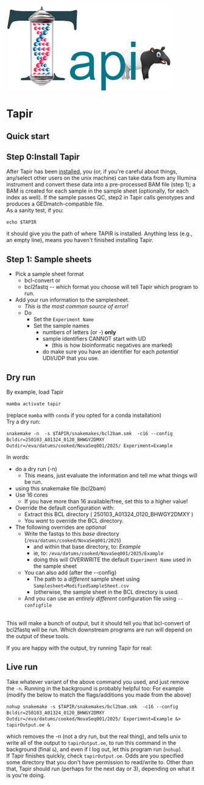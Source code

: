 ![Tapir](../images/Tapir.png)

# Tapir
## Quick start
## Step 0:Install Tapir
After Tapir has been [installed](Install.md), you (or, if you're careful about things, any/select other users on the unix machine) can take data from any Illumina instrument and convert these data into a pre-processed BAM file (step 1); a BAM is created for each sample in the sample sheet (optionally, for each index as well). If the sample passes QC, step2 in Tapir calls genotypes and produces a GEDmatch-compatible file.
<br>
As a sanity test, if you:
```
echo $TAPIR
```
it should give you the path of where TAPIR is installed. Anything less (e.g., an empty line), means you haven't finished installing Tapir.
## Step 1: Sample sheets
- Pick a sample sheet format
  - bcl-convert or
  - bcl2fastq
    -- which format you choose will tell Tapir which program to run.
- Add your run information to the samplesheet.
  - *This is the most common source of error!*
  - Do
    - Set the `Experiment Name`
	- Set the sample names
	  - numbers of letters (or -) **only**
	  - sample identifiers CANNOT start with UD
	    - (this is how bioinformatic negatives are marked)
	  - do make sure you have an identifier for each *potential* UDI/UDP that you use.
	  
## Dry run


By example, load Tapir
```
mamba activate tapir
```
(replace `mamba` with `conda` if you opted for a conda installation) <br>
Try a dry run:

```
snakemake -n  -s $TAPIR/snakemakes/bcl2bam.smk  -c16 --config Bcldir=250103_A01324_0120_BHWGY2DMXY Outdir=/eva/datums/cooked/NovaSeq001/2025/ Experiment=Example
```	
In words: 
- do a dry run (-n)
  - This means, just evaluate the information and tell me what things will be run.
- using this snakemake file (bcl2bam)
- Use 16 cores
  - If you have more than 16 available/free, set this to a higher value!
- Override the default configuration with:
  - Extract this BCL directory ( 250103_A01324_0120_BHWGY2DMXY )
  - You *want* to override the BCL directory.
- The following overrides are *optional*
  - Write the fastqs to this *base* directory (`/eva/datums/cooked/NovaSeq001/2025`)
     - and within that base directory, to: *Example*
	 - ie, to: `/eva/datums/cooked/NovaSeq001/2025/Example`
     - doing this will OVERWRITE the default `Experiment Name` used in the sample sheet
  -  You can also add (after the --config)
     - The path to a *different* sample sheet using `Samplesheet=ModifiedSampleSheet.csv`
     - (otherwise, the sample sheet in the BCL directory is used.
  -  And you can use an *entirely different* configuration file using `--configfile`	 
<br>
This will make a bunch of output, but it should tell you that bcl-convert of bcl2fastq will be run. Which downstream programs are run will depend on the output of these tools.

If you are happy with the output, try running Tapir for real:

## Live run
Take whatever variant of the above command you used, and just remove the `-n`. Running in the background is probably helpful too:
For example (modify the below to match the flags/additions you made from the above)
```
nohup snakemake -s $TAPIR/snakemakes/bcl2bam.smk  -c16 --config Bcldir=250103_A01324_0120_BHWGY2DMXY Outdir=/eva/datums/cooked/NovaSeq001/2025/ Experiment=Example &> tapirOutput.oe &
```	
which removes the -n (not a dry run, but the real thing), and tells unix to write all of the output to `tapirOutput.oe`, to run this command in the background (final `&`), and even if I log out, let this program run (`nohup`).
<br>
If Tapir finishes quickly, check `tapirOutput.oe`. Odds are you specified some directory that you don't have permission to read/write to.
Other than that, Tapir should run (perhaps for the next day or 3), depending on what it is you're doing.
